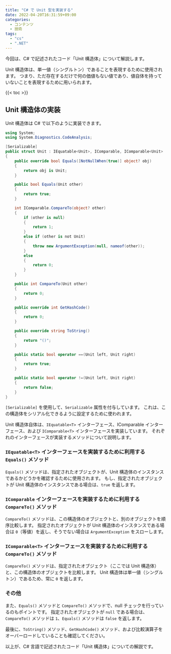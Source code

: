 ```yaml
---
title: "C# で Unit 型を実装する"
date: 2022-04-20T16:31:59+09:00
categories:
  - コンテンツ
  - 技術
tags:
  - "cs"
  - ".NET"
---
```


今回は、C# で記述されたコード「Unit 構造体」について解説します。

Unit 構造体は、単一値（シングルトン）であることを表現するために使用されます。
つまり、ただ存在するだけで何の価値もない値であり、値自体を持っていないことを表現するために用いられます。

<!--more-->

{{< toc >}}

## Unit 構造体の実装

Unit 構造体は C# で以下のように実装できます。

```cs
using System;
using System.Diagnostics.CodeAnalysis;

[Serializable]
public struct Unit : IEquatable<Unit>, IComparable, IComparable<Unit>
{
    public override bool Equals([NotNullWhen(true)] object? obj)
    {
        return obj is Unit;
    }

    public bool Equals(Unit other)
    {
        return true;
    }

    int IComparable.CompareTo(object? other)
    {
        if (other is null)
        {
            return 1;
        }
        else if (other is not Unit)
        {
            throw new ArgumentException(null, nameof(other));
        }
        else
        {
            return 0;
        }
    }

    public int CompareTo(Unit other)
    {
        return 0;
    }

    public override int GetHashCode()
    {
        return 0;
    }

    public override string ToString()
    {
        return "()";
    }

    public static bool operator ==(Unit left, Unit right)
    {
        return true;
    }

    public static bool operator !=(Unit left, Unit right)
    {
        return false;
    }
}
```

`[Serializable]` を使用して、`Serializable` 属性を付与しています。
これは、この構造体をシリアル化できるように設定するために使われます。

Unit 構造体自体は、`IEquatable<T>` インターフェース、IComparable インターフェース、および `IComparable<T>` インターフェースを実装しています。
それぞれのインターフェースが実装するメソッドについて説明します。

### `IEquatable<T>` インターフェースを実装するために利用する `Equals()` メソッド

`Equals()` メソッドは、指定されたオブジェクトが、Unit 構造体のインスタンスであるかどうかを確認するために使用されます。
もし、指定されたオブジェクトが Unit 構造体のインスタンスである場合は、`true` を返します。

### `IComparable` インターフェースを実装するために利用する `CompareTo()` メソッド

`CompareTo()` メソッドは、この構造体のオブジェクトと、別のオブジェクトを順序比較します。
指定されたオブジェクトが Unit 構造体のインスタンスである場合は `0`（等値）を返し、そうでない場合は `ArgumentException` をスローします。

### `IComparable<T>` インターフェースを実装するために利用する `CompareTo()` メソッド

`CompareTo()` メソッドは、指定されたオブジェクト（ここでは Unit 構造体）と、この構造体のオブジェクトを比較します。
Unit 構造体は単一値（シングルトン）であるため、常に `0` を返します。

### その他

また、`Equals()` メソッドと `CompareTo()` メソッドで、null チェックを行っているのもポイントです。
指定されたオブジェクトが `null` である場合は、`CompareTo()` メソッドは `1`、`Equals()` メソッドは `false` を返します。

最後に、`ToString()` メソッド、`GetHashCode()` メソッド、および比較演算子をオーバーロードしていることも確認してください。

以上が、C# 言語で記述されたコード「Unit 構造体」についての解説です。
